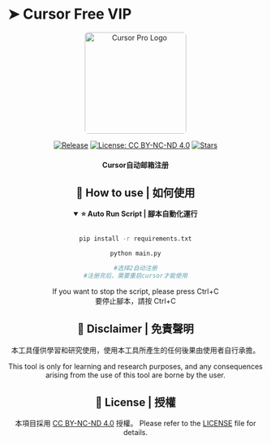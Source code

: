 # ➤ Cursor Free VIP

<div align="center">
<p align="center">
  <img src="./images/logo.png" alt="Cursor Pro Logo" width="200" style="border-radius: 6px;"/>
</p>

<p align="center">

[![Release](https://img.shields.io/endpoint?url=https://api.pinstudios.net/api/badges/release/yeongpin/cursor-free-vip)](https://github.com/yeongpin/cursor-free-vip/releases/latest)
[![License: CC BY-NC-ND 4.0](https://img.shields.io/badge/License-CC_BY--NC--ND_4.0-lightgrey.svg)](https://creativecommons.org/licenses/by-nc-nd/4.0/)
[![Stars](https://img.shields.io/endpoint?url=https://api.pinstudios.net/api/badges/stars/yeongpin/cursor-free-vip)](https://github.com/yeongpin/cursor-free-vip/stargazers)
</p>

<h4>Cursor自动邮箱注册</h4>

## 👀 How to use | 如何使用

<details open>
<summary><b>⭐ Auto Run Script | 腳本自動化運行</b></summary>

```bash

pip install -r requirements.txt

python main.py

#选择2自动注册
#注册完后，需要重启cursor才能使用

```


</details>

If you want to stop the script, please press Ctrl+C<br>要停止腳本，請按 Ctrl+C


## 📩 Disclaimer | 免責聲明

本工具僅供學習和研究使用，使用本工具所產生的任何後果由使用者自行承擔。 <br>

This tool is only for learning and research purposes, and any consequences arising from the use of this tool are borne
by the user.

## 📝 License | 授權

本項目採用 [CC BY-NC-ND 4.0](https://creativecommons.org/licenses/by-nc-nd/4.0/) 授權。
Please refer to the [LICENSE](LICENSE.md) file for details.
